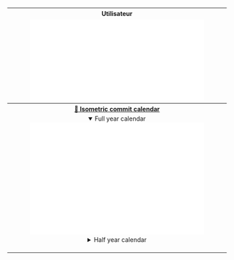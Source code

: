 <table>
  <tr>
    <th align="center">Utilisateur</th>
  </tr>
  <tr>
    <td align="center">
     <img alt="" width="400" src="https://github.com/lowlighter/metrics/blob/examples/metrics.classic.svg" alt=""></img>
    </td>
  </tr>
  <tr>
    <th><a href="source/plugins/isocalendar/README.md">📅 Isometric commit calendar</a></th>
  </tr>
  <tr>
        <td  align="center">
        <details open><summary>Full year calendar</summary><img alt="" width="400" src="https://github.com/lowlighter/metrics/blob/examples/metrics.plugin.isocalendar.fullyear.svg" alt=""></img></details>
        <details><summary>Half year calendar</summary><img alt="" width="400" src="https://github.com/lowlighter/metrics/blob/examples/metrics.plugin.isocalendar.svg" alt=""></img></details>
        <img width="900" height="1" alt="">
      </td>
  </tr> 
  </table>

